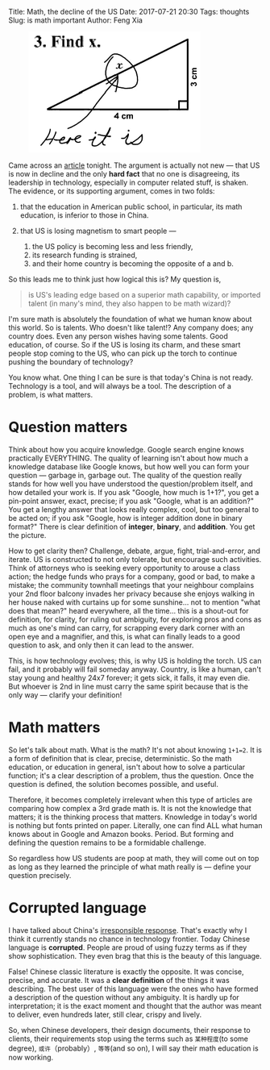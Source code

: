 Title: Math, the decline of the US
Date: 2017-07-21 20:30
Tags: thoughts
Slug: is math important
Author: Feng Xia

<figure class="col l6 m6 s12">
  <img src="/images/funny/image008.gif"/>
</figure>


Came across an [article][2] tonight. The argument is actually not new
&mdash; that US is now in decline and the only **hard fact** that no
one is disagreeing, <span class="myhighlight">its
leadership in technology</span>, especially in computer related stuff,
is shaken. The evidence, or its supporting argument, comes in two
folds:

[2]: https://www.zhihu.com/question/20953633

1. that the education in American public school, in particular, its math
   education, is inferior to those in China.
   
2. that US is losing magnetism to smart people &mdash; 
    1. the US policy is becoming less and less friendly,
    2. its research funding is strained,
    3. and their home country is becoming the opposite of a and b.

So this leads me to think just how logical this is? My question is, 

> is US's leading edge based on a superior math capability, or
> imported talent (in many's mind, they also happen to be math wizard)?

I'm sure math is absolutely the foundation of what we human know about
this world. So is talents. Who doesn't like talent!? Any company does; any
country does. Even any person wishes having some talents. Good
education, of course. So if the US is losing its charm, and these
smart people stop coming to the US, who can pick up the torch to
continue pushing the boundary of technology?

You know what. One thing I can be sure is that today's China is not
ready. Technology is a tool, and will always be a tool. The
description of a problem, is what matters.

# Question matters

Think about how you acquire knowledge. Google search engine knows
practically EVERYTHING. The quality of learning isn't about how much
a knowledge database like Google knows, but how well you can form your
question &mdash; garbage in, garbage out. The quality of the question
really stands for how well you have understood the question/problem
itself, and how detailed your work is. If you ask "Google, how much is
1+1?", you get a pin-point answer, exact, precise; if you ask "Google,
what is an addition?" You get a lengthy answer that looks really
complex, cool, but too general to be acted on; if you ask "Google, how
is integer addition done in binary format?" There is clear definition
of __integer__, __binary__, and __addition__. You get the picture.

How to get clarity then? Challenge, debate, argue, fight,
trial-and-error, and iterate. US is constructed to not only tolerate,
but encourage such activities. Think of attorneys who is seeking every
opportunity to arouse a class action; the hedge funds who prays for a
company, good or bad, to make a mistake; the community townhall
meetings that your neighbour complains your 2nd floor balcony invades
her privacy because she enjoys walking in her house naked with
curtains up for some sunshine... not to mention "what does that mean?"
heard everywhere, all the time... <span class="myhighlight"> this is a
shout-out for definition, for clarity, for ruling out ambiguity, for
exploring pros and cons as much as one's mind can carry, for scrapping
every dark corner with an open eye and a magnifier, and this, is what
can finally leads to a good question to ask, and only then it can lead
to the answer</span>.

This, is how technology evolves; this, is why US is holding the
torch. US can fail, and it probably will fail someday anyway. Country,
is like a human, can't stay young and healthy 24x7 forever; it gets
sick, it falls, it may even die. But whoever is 2nd in line must carry
the same spirit because that is the only way &mdash; clarify your
definition!

# Math matters

So let's talk about math. What is the math? It's not about knowing
`1+1=2`. It is a form of definition that is clear, precise,
deterministic. So the math education, or education in general, isn't
about how to solve a particular function; it's a clear description of
a problem, thus the question. Once the question is defined, the
solution becomes possible, and useful.

Therefore, it becomes completely irrelevant when this type of
articles are comparing how complex a 3rd grade math is. It is not the
knowledge that matters; it is the thinking process that matters. <span
class="myhighlight"> Knowledge in today's world is nothing but fonts
printed on paper.</span> Literally, one can find ALL what human knows
about in Google and Amazon books. Period. But forming and defining
the question remains to be a formidable challenge.

So regardless how US students are poop at math, they will come out on
top as long as they learned the principle of what math really is
&mdash; define your question precisely.

# Corrupted language

I have talked about China's [irresponsible response][1]. That's
exactly why I think it currently stands no chance in technology
frontier. Today Chinese language is **corrupted**. People are proud of
using fuzzy terms as if they show sophistication. They even brag that
this is the beauty of this language. 

[1]: {filename}/thoughts/irresponsible%20response.md


False! Chinese classic literature is exactly the opposite. It was
concise, precise, and accurate. It was a **clear definition** of the
things it was describing. The best user of this language were the ones
who have formed a description of the question without any
ambiguity. It is hardly up for interpretation; it is the exact moment
and thought that the author was meant to deliver, even hundreds later,
still clear, crispy and lively. 

So, when Chinese developers, their design documents, their
response to clients, their requirements stop using the terms such as
`某种程度`(to some degree), `或许`（probably）, `等等`(and so on), I
will say their math education is now working.

